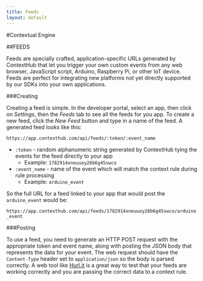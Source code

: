 ```yaml
---
title: Feeds
layout: default
---
```

#Contextual Engine

##FEEDS

Feeds are specially crafted, application-specific URLs generated by ContextHub that let you trigger your own custom events from any web browser, JavaScript script, Arduino, Raspberry Pi, or other IoT device. Feeds are perfect for integrating new platforms not yet directly supported by our SDKs into your own applications.

###Creating

Creating a feed is simple. In the developer portal, select an app, then click on *Settings*, then the *Feeds* tab to see all the feeds for you app. To create a new feed, click the *New Feed* button and type in a name of the feed. A generated feed looks like this:

`https://app.contexthub.com/api/feeds/:token/:event_name`

- `:token` - random alphanumeric string generated by ContextHub tying the events for the feed directly to your app
	- Example: `1782914xneuuoy26b6g45swco`
- `:event_name` - name of the event which will match the context rule during rule processing
	- Example: `arduino_event`

So the full URL for a feed linked to your app that would post the `arduino_event` would be:

`https://app.contexthub.com/api/feeds/1782914xneuuoy26b6g45swco/arduino_event`

###Posting

To use a feed, you need to generate an HTTP POST request with the appropriate token and event name, along with posting the JSON body that represents the data for your event. The web request should have the `Content-Type` header set to `application/json` so the body is parsed correctly. A web tool like [Hurl.it](http://www.hurl.it) is a great way to test that your feeds are working correctly and you are passing the correct data to a context rule.
